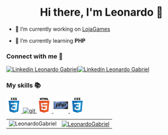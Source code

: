 <h1 align="center">Hi there, I'm Leonardo 👋</h1>

- 🔭 I’m currently working on [LojaGames](https://github.com/LeonardoGNascimento/LojaGames)

- 🌱 I’m currently learning **PHP**

<h3 align="left">Connect with me 👋</h3>

<p align="left"><a href="https://www.linkedin.com/in/leonardo-nascimento-93225717a/" target="_blank"><img src="https://img.shields.io/badge/-LinkedIn-0077B5?style=flat&logo=Linkedin&logoColor=white" alt="Linkedin Leonardo Gabriel"/></a><a href="https://github.com/LeonardoGNascimento"><img src="https://img.shields.io/badge/-Github-242A2D?style=flat&logo=Github&logoColor=white" alt="Linkedin Leonardo Gabriel" alt="GitHub Leonardo Gabriel" /></a></p>

<h3 align="left">My skills 📚</h3>

<p align="left"> 

<a href="https://www.w3schools.com/css/" target="_blank"> <img src="https://raw.githubusercontent.com/devicons/devicon/master/icons/css3/css3-original-wordmark.svg" alt="css3" width="40" height="40"/> </a><a href="https://git-scm.com/" target="_blank"> <img src="https://www.vectorlogo.zone/logos/git-scm/git-scm-icon.svg" alt="git" width="40" height="40"/> </a><a href="https://www.w3.org/html/" target="_blank"> <img src="https://raw.githubusercontent.com/devicons/devicon/master/icons/html5/html5-original-wordmark.svg" alt="html5" width="40" height="40"/> </a><a href="https://www.php.net" target="_blank"> <img src="https://raw.githubusercontent.com/devicons/devicon/master/icons/php/php-original.svg" alt="php" width="40" height="40"/> </a> <a href="https://www.w3schools.com/css/" target="_blank"> <img src="https://raw.githubusercontent.com/devicons/devicon/master/icons/css3/css3-original-wordmark.svg" alt="css3" width="40" height="40"/> </p>

<center>
  <table>
    <tr>
        <td><img align="left" src="https://github-readme-stats.vercel.app/api/top-langs?username=LeonardoGNascimento&theme=material-palenight&show_icons=true&locale=en&layout=compact" alt="LeonardoGabriel" /></td>
        <td><img align="center" src="https://github-readme-stats.vercel.app/api?username=LeonardoGNascimento&theme=material-palenight&show_icons=true&locale=en" alt="LeonardoGabriel" /></td>
    </tr>   
  </table>
</center>

  
  </table>
</center>
